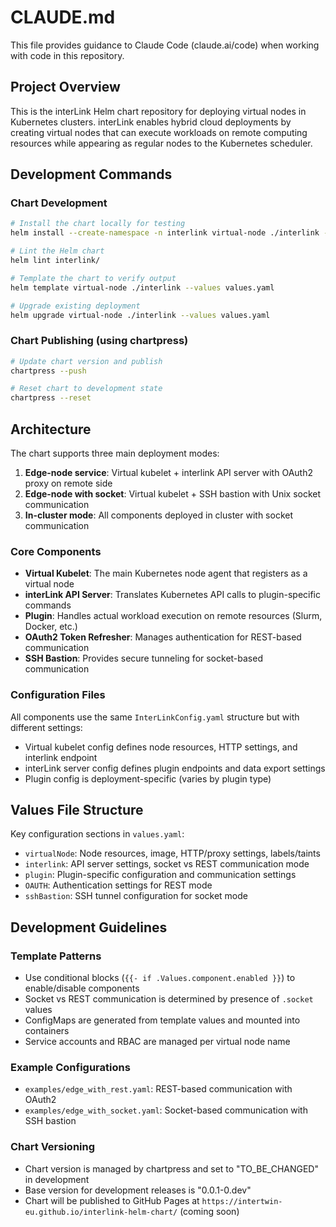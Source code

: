 # CLAUDE.md

This file provides guidance to Claude Code (claude.ai/code) when working with code in this repository.

## Project Overview

This is the interLink Helm chart repository for deploying virtual nodes in Kubernetes clusters. interLink enables hybrid cloud deployments by creating virtual nodes that can execute workloads on remote computing resources while appearing as regular nodes to the Kubernetes scheduler.

## Development Commands

### Chart Development
```bash
# Install the chart locally for testing
helm install --create-namespace -n interlink virtual-node ./interlink --values values.yaml

# Lint the Helm chart
helm lint interlink/

# Template the chart to verify output
helm template virtual-node ./interlink --values values.yaml

# Upgrade existing deployment
helm upgrade virtual-node ./interlink --values values.yaml
```

### Chart Publishing (using chartpress)
```bash
# Update chart version and publish
chartpress --push

# Reset chart to development state
chartpress --reset
```

## Architecture

The chart supports three main deployment modes:

1. **Edge-node service**: Virtual kubelet + interlink API server with OAuth2 proxy on remote side
2. **Edge-node with socket**: Virtual kubelet + SSH bastion with Unix socket communication
3. **In-cluster mode**: All components deployed in cluster with socket communication

### Core Components

- **Virtual Kubelet**: The main Kubernetes node agent that registers as a virtual node
- **interLink API Server**: Translates Kubernetes API calls to plugin-specific commands
- **Plugin**: Handles actual workload execution on remote resources (Slurm, Docker, etc.)
- **OAuth2 Token Refresher**: Manages authentication for REST-based communication
- **SSH Bastion**: Provides secure tunneling for socket-based communication

### Configuration Files

All components use the same `InterLinkConfig.yaml` structure but with different settings:
- Virtual kubelet config defines node resources, HTTP settings, and interlink endpoint
- interLink server config defines plugin endpoints and data export settings
- Plugin config is deployment-specific (varies by plugin type)

## Values File Structure

Key configuration sections in `values.yaml`:
- `virtualNode`: Node resources, image, HTTP/proxy settings, labels/taints
- `interlink`: API server settings, socket vs REST communication mode
- `plugin`: Plugin-specific configuration and communication settings
- `OAUTH`: Authentication settings for REST mode
- `sshBastion`: SSH tunnel configuration for socket mode

## Development Guidelines

### Template Patterns
- Use conditional blocks (`{{- if .Values.component.enabled }}`) to enable/disable components
- Socket vs REST communication is determined by presence of `.socket` values
- ConfigMaps are generated from template values and mounted into containers
- Service accounts and RBAC are managed per virtual node name

### Example Configurations
- `examples/edge_with_rest.yaml`: REST-based communication with OAuth2
- `examples/edge_with_socket.yaml`: Socket-based communication with SSH bastion

### Chart Versioning
- Chart version is managed by chartpress and set to "TO_BE_CHANGED" in development
- Base version for development releases is "0.0.1-0.dev"
- Chart will be published to GitHub Pages at
  `https://intertwin-eu.github.io/interlink-helm-chart/` (coming soon)
